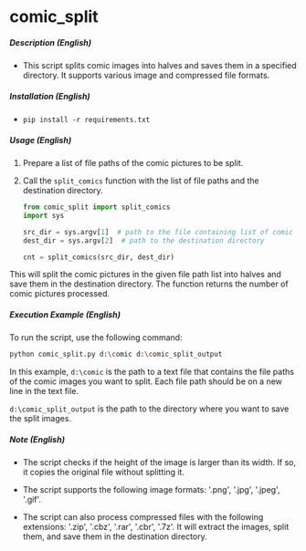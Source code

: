 # comic_split
##### Description (English)

- This script splits comic images into halves and saves them in a specified directory. It supports various image and compressed file formats.

##### Installation (English)

- ```
  pip install -r requirements.txt
  ```

##### Usage (English)

1. Prepare a list of file paths of the comic pictures to be split.

2. Call the `split_comics` function with the list of file paths and the destination directory.

   ```python
   from comic_split import split_comics
   import sys
   
   src_dir = sys.argv[1]  # path to the file containing list of comic image paths
   dest_dir = sys.argv[2]  # path to the destination directory
   
   cnt = split_comics(src_dir, dest_dir)
   ```

This will split the comic pictures in the given file path list into halves and save them in the destination directory. The function returns the number of comic pictures processed.

##### Execution Example (English)

To run the script, use the following command:

```bash
python comic_split.py d:\comic d:\comic_split_output
```

In this example, `d:\comic` is the path to a text file that contains the file paths of the comic images you want to split. Each file path should be on a new line in the text file.

`d:\comic_split_output` is the path to the directory where you want to save the split images.

##### Note (English)

- The script checks if the height of the image is larger than its width. If so, it copies the original file without splitting it.

- The script supports the following image formats: '.png', '.jpg', '.jpeg', '.gif'.

- The script can also process compressed files with the following extensions: '.zip', '.cbz', '.rar', '.cbr', '.7z'. It will extract the images, split them, and save them in the destination directory.

